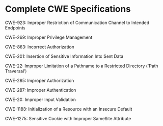 

# Complete CWE Specifications

CWE-923: Improper Restriction of Communication Channel to Intended Endpoints

CWE-269: Improper Privilege Management

CWE-863: Incorrect Authorization

CWE-201: Insertion of Sensitive Information Into Sent Data

CWE-22: Improper Limitation of a Pathname to a Restricted Directory ('Path Traversal')

CWE-285: Improper Authorization

CWE-287: Improper Authentication

CWE-20: Improper Input Validation

CWE-1188: Initialization of a Resource with an Insecure Default

CWE-1275: Sensitive Cookie with Improper SameSite Attribute